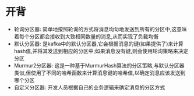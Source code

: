 # 开背
  - 轮询分区器: 简单地按照轮询的方式将消息均匀地发送到所有的分区中,这意味着每个分区都会接收到大致相同数量的消息,从而实现了负载均衡
  - 默认分区器: 是kafka中的默认分区器,它会根据消息的键(如果提供了)来计算hash值,并将其发送到相应的分区中;如果消息没有键,则会使用轮询策略来决定分区
  - Murmur2分区器: 这是一种基于MurmurHash算法的分区策略,与默认分区器类似,但使用了不同的哈希函数来计算消息键的哈希值,以确定消息应该发送到哪个分区
  - 自定义分区器: 开发人员根据自己的业务逻辑来确定消息的分区方式